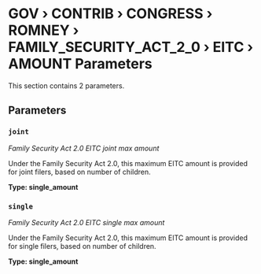 # GOV › CONTRIB › CONGRESS › ROMNEY › FAMILY_SECURITY_ACT_2_0 › EITC › AMOUNT Parameters

This section contains 2 parameters.

## Parameters

### `joint`
*Family Security Act 2.0 EITC joint max amount*

Under the Family Security Act 2.0, this maximum EITC amount is provided for joint filers, based on number of children.

**Type: single_amount**


### `single`
*Family Security Act 2.0 EITC single max amount*

Under the Family Security Act 2.0, this maximum EITC amount is provided for single filers, based on number of children.

**Type: single_amount**

